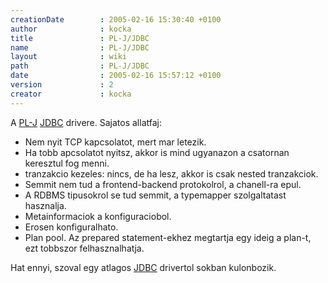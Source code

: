 ```yaml
---
creationDate        : 2005-02-16 15:30:40 +0100 
author              : kocka 
title               : PL-J/JDBC 
name                : PL-J/JDBC 
layout              : wiki 
path                : PL-J/JDBC 
date                : 2005-02-16 15:57:12 +0100 
version             : 2 
creator             : kocka 
---
```

A [PL-J](../PL-J.html) [JDBC](../JDBC.html) drivere. Sajatos allatfaj:

*   Nem nyit TCP kapcsolatot, mert mar letezik.
*   Ha tobb apcsolatot nyitsz, akkor is mind ugyanazon a csatornan keresztul fog menni.
*   tranzakcio kezeles: nincs, de ha lesz, akkor is csak nested tranzakciok.
*   Semmit nem tud a frontend-backend protokolrol, a chanell-ra epul.
*   A RDBMS tipusokrol se tud semmit, a typemapper szolgaltatast hasznalja.
*   Metainformaciok a konfiguraciobol.
*   Erosen konfiguralhato.
*   Plan pool. Az prepared statement-ekhez megtartja egy ideig a plan-t, ezt tobbszor felhasznalhatja.

Hat ennyi, szoval egy atlagos [JDBC](../JDBC.html) drivertol sokban kulonbozik.
